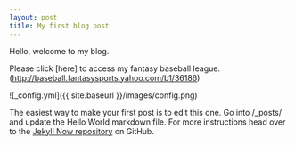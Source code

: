 ```yaml
---
layout: post
title: My first blog post
---
```


Hello, welcome to my blog.

Please click [here] to access my fantasy baseball league.(http://baseball.fantasysports.yahoo.com/b1/36186)

![_config.yml]({{ site.baseurl }}/images/config.png)

The easiest way to make your first post is to edit this one. Go into /_posts/ and update the Hello World markdown file. For more instructions head over to the [Jekyll Now repository](https://github.com/barryclark/jekyll-now) on GitHub.
